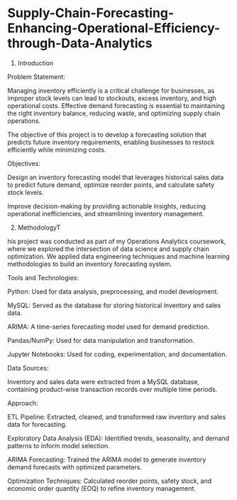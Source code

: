 # Supply-Chain-Forecasting-Enhancing-Operational-Efficiency-through-Data-Analytics

1. Introduction

Problem Statement:

Managing inventory efficiently is a critical challenge for businesses, as improper stock levels can lead to stockouts, excess inventory, and high operational costs.
Effective demand forecasting is essential to maintaining the right inventory balance, reducing waste, and optimizing supply chain operations. 

The objective of this project is to develop a forecasting solution that predicts future inventory requirements, enabling businesses to restock efficiently while minimizing costs.

Objectives:

Design an inventory forecasting model that leverages historical sales data to predict future demand, optimize reorder points, and calculate safety stock levels.

Improve decision-making by providing actionable insights, reducing operational inefficiencies, and streamlining inventory management.

2. MethodologyT

his project was conducted as part of my Operations Analytics coursework, where we explored the intersection of data science and supply chain optimization. We applied data engineering techniques and machine learning methodologies to build an inventory forecasting system.

Tools and Technologies:

Python: Used for data analysis, preprocessing, and model development.

MySQL: Served as the database for storing historical inventory and sales data.

ARIMA: A time-series forecasting model used for demand prediction.

Pandas/NumPy: Used for data manipulation and transformation.

Jupyter Notebooks: Used for coding, experimentation, and documentation.

Data Sources:

Inventory and sales data were extracted from a MySQL database, containing product-wise transaction records over multiple time periods.

Approach:

ETL Pipeline: Extracted, cleaned, and transformed raw inventory and sales data for forecasting.

Exploratory Data Analysis (EDA): Identified trends, seasonality, and demand patterns to inform model selection.

ARIMA Forecasting: Trained the ARIMA model to generate inventory demand forecasts with optimized parameters.

Optimization Techniques: Calculated reorder points, safety stock, and economic order quantity (EOQ) to refine inventory management.


